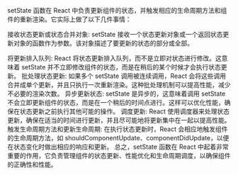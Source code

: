 
setState 函数在 React 中负责更新组件的状态，并触发相应的生命周期方法和组件的重新渲染。它实际上做了以下几件事情：

接收状态更新或状态合并对象: setState 接收一个状态更新对象或一个返回状态更新对象的函数作为参数。该对象描述了要更新的状态的部分或全部。

将更新排入队列: React 将状态更新排入队列，而不是立即对状态进行修改。这意味着 setState 并不立即修改组件的状态，而是在稍后的某个时候才会执行状态更新。
批处理状态更新: 如果多个 setState 调用被连续调用，React 会将这些调用合并成单个更新，并且只执行一次重新渲染。这种批处理机制可以提高性能，减少不必要的渲染次数。
异步更新状态: setState 是异步的，这意味着调用 setState 不会立即更新组件的状态，而是在一个稍后的时间点进行。这样可以优化性能，确保在状态更新之前执行其他可能的操作。
调度更新: React 使用调度器来处理状态更新，确保在适当的时间进行更新，并且尽可能地将更新集中在一起以提高性能。
触发生命周期方法和更新生命周期: 在执行状态更新时，React 会相应地触发组件的生命周期方法，如 shouldComponentUpdate、componentDidUpdate，以便在状态变化时做出相应的响应和更新。
总之，setState 函数在 React 中起着非常重要的作用，它负责管理组件的状态更新、性能优化和生命周期调度，以确保组件的正确性和性能。